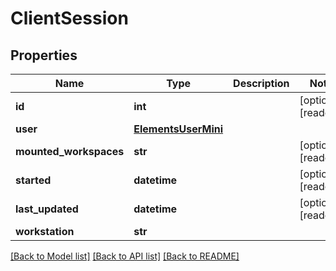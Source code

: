 # ClientSession

## Properties

Name | Type | Description | Notes
------------ | ------------- | ------------- | -------------
**id** | **int** |  | [optional] [readonly] 
**user** | [**ElementsUserMini**](ElementsUserMini.md) |  | 
**mounted_workspaces** | **str** |  | [optional] [readonly] 
**started** | **datetime** |  | [optional] [readonly] 
**last_updated** | **datetime** |  | [optional] [readonly] 
**workstation** | **str** |  | 

[[Back to Model list]](../#documentation-for-models) [[Back to API list]](../#documentation-for-api-endpoints) [[Back to README]](../)


